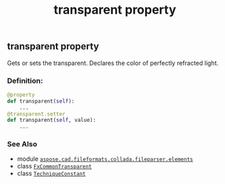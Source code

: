 ﻿---
title: transparent property
second_title: Aspose.CAD for Python via .NET API References
description: 
type: docs
weight: 80
url: /aspose.cad.fileformats.collada.fileparser.elements/techniqueconstant/transparent/
is_root: false
---

## transparent property


Gets or sets the transparent.
Declares the color of perfectly refracted light.
### Definition:
```python
@property
def transparent(self):
    ...
@transparent.setter
def transparent(self, value):
    ...
```

### See Also
* module [`aspose.cad.fileformats.collada.fileparser.elements`](../../)
* class [`FxCommonTransparent`](/cad/python-net/aspose.cad.fileformats.collada.fileparser.elements/fxcommontransparent)
* class [`TechniqueConstant`](/cad/python-net/aspose.cad.fileformats.collada.fileparser.elements/techniqueconstant)
